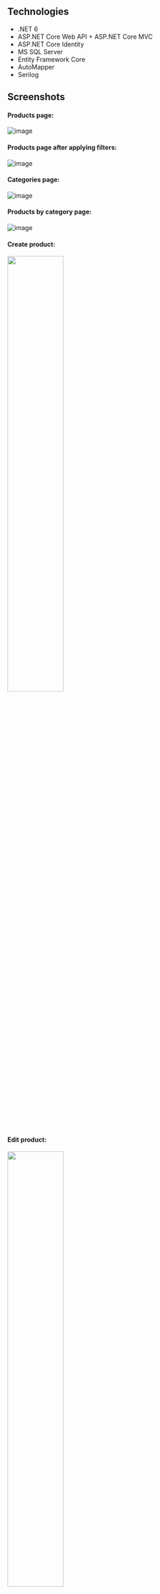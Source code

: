 ## Technologies
- .NET 6
- ASP.NET Core Web API + ASP.NET Core MVC
- ASP.NET Core Identity
- MS SQL Server
- Entity Framework Core
- AutoMapper
- Serilog

## Screenshots
#### Products page:
![image](https://github.com/KarinaVeremeyeva/ProductCatalog/assets/57318127/4b2c6aa2-feea-46ae-8528-27ed6cf0915c)

#### Products page after applying filters:
![image](https://github.com/KarinaVeremeyeva/ProductCatalog/assets/57318127/aa332106-ac8e-4736-a406-873a61dbf70a)

#### Categories page:
![image](https://github.com/KarinaVeremeyeva/ProductCatalog/assets/57318127/5b9ac8c3-4d59-4ecf-a255-b5bcb25bfbc1)

#### Products by category page:
![image](https://github.com/KarinaVeremeyeva/ProductCatalog/assets/57318127/597c5c2d-1b30-4cb0-9d5d-4dfddfaf0644)

#### Create product:
<img src="https://github.com/KarinaVeremeyeva/ProductCatalog/assets/57318127/18c1df7f-b507-4c64-aed3-091c650662c1" width=50% height=50%>

#### Edit product:
<img src="https://github.com/KarinaVeremeyeva/ProductCatalog/assets/57318127/2c633789-ccb9-489b-bd20-a85e8e32fd59" width=50% height=50%>

#### Delete product
<img src="https://github.com/KarinaVeremeyeva/ProductCatalog/assets/57318127/fbcdbdb0-ea89-4d5b-ad99-b1a4a88df5e7" width=50% height=50%>

#### Create category:
<img src="https://github.com/KarinaVeremeyeva/ProductCatalog/assets/57318127/a764677a-c957-47dc-a4a6-3a05d10c0fd0" width=50% height=50%>

#### Edit category:
<img src="https://github.com/KarinaVeremeyeva/ProductCatalog/assets/57318127/53b9f7f7-d374-49d8-a012-55c5903152a6" width=50% height=50%>

#### Login:
<img src="https://github.com/KarinaVeremeyeva/ProductCatalog/assets/57318127/751a96d1-8422-4239-8c70-5fdb29db6638" width=50% height=50%>

#### Manage accounts page:
![image](https://github.com/KarinaVeremeyeva/ProductCatalog/assets/57318127/dee08d97-fdd7-4979-ae25-700fb1d13845)

#### Create user:
<img src="https://github.com/KarinaVeremeyeva/ProductCatalog/assets/57318127/82e72094-cdfb-4bc3-9028-c493c520266f" width=50% height=50%>

#### Change user password:
<img src="https://github.com/KarinaVeremeyeva/ProductCatalog/assets/57318127/cff64995-7fad-4782-880c-80b93e97ef6e" width=50% height=50%>

#### Delete user
<img src="https://github.com/KarinaVeremeyeva/ProductCatalog/assets/57318127/83087441-72c2-43d2-9229-e5202e64965e" width=50% height=50%>
